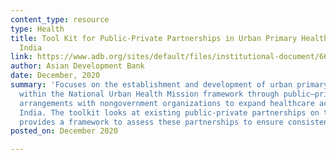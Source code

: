 ```yaml
---
content_type: resource
type: Health
title: Tool Kit for Public-Private Partnerships in Urban Primary Health Centers in
  India
link: https://www.adb.org/sites/default/files/institutional-document/668741/tool-kit-ppps-urban-primary-health-centers-india.pdf
author: Asian Development Bank
date: December, 2020
summary: 'Focuses on the establishment and development of urban primary health centers
  within the National Urban Health Mission framework through public–private partnership
  arrangements with nongovernment organizations to expand healthcare access in urban
  India. The toolkit looks at existing public-private partnerships on the ground and
  provides a framework to assess these partnerships to ensure consistent performance. '
posted_on: December 2020

---
```

